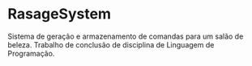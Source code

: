 # RasageSystem
Sistema de geração e armazenamento de comandas para um salão de beleza. Trabalho de conclusão de disciplina de Linguagem de Programação.
